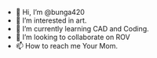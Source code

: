 - 👋 Hi, I’m @bunga420
- 👀 I’m interested in art.
- 🌱 I’m currently learning CAD and Coding.
- 💞️ I’m looking to collaborate on ROV
- 📫 How to reach me Your Mom.


